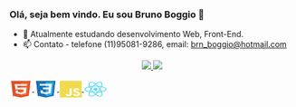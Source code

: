 ### Olá, seja bem vindo. Eu sou Bruno Boggio 👋

- 🌱 Atualmente estudando desenvolvimento Web, Front-End.
- 📫 Contato - telefone (11)95081-9286, email: brn_boggio@hotmail.com

<div align="center">
  <a href="https://github.com/bruno-boggio">
  <img height="180em" src="https://github-readme-stats.vercel.app/api?username=bruno-boggio&show_icons=true&theme=dracula&include_all_commits=true&count_private=true"/>
  <img height="180em" src="https://github-readme-stats.vercel.app/api/top-langs/?username=bruno-boggio&layout=compact&langs_count=7&theme=dracula"/>
</div>

  <div style="display: inline_block"><br>
   <img align="center" alt="Rafa-HTML" height="30" width="40" src="https://raw.githubusercontent.com/devicons/devicon/master/icons/html5/html5-original.svg">
  <img align="center" alt="Rafa-CSS" height="30" width="40" src="https://raw.githubusercontent.com/devicons/devicon/master/icons/css3/css3-original.svg">
  <img align="center" alt="Rafa-Js" height="30" width="40" src="https://raw.githubusercontent.com/devicons/devicon/master/icons/javascript/javascript-plain.svg">
  <img align="center" alt="Rafa-React" height="30" width="40" src="https://raw.githubusercontent.com/devicons/devicon/master/icons/react/react-original.svg">
    
</div>
  
  ##
